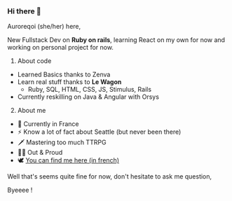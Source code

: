 ### Hi there 👋

Auroreqoi (she/her) here,
 
 New Fullstack Dev on **Ruby on rails**, learning React on my own for now and working on personal project for now.
 
 1. About code
   - Learned Basics thanks to Zenva
   - Learn real stuff thanks to **Le Wagon**
     - Ruby, SQL, HTML, CSS, JS, Stimulus, Rails
  - Currently reskilling on Java & Angular with Orsys

 2. About me
   - :baguette_bread: Currently in France
   - ⚡ Know a lot of fact about Seattle (but never been there)
   - :dagger: Mastering too much TTRPG
   - :rainbow_flag: Out & Proud
   - :dove: [ You can find me here (in french)](https://twitter.com/auroreqoi)

  Well that's seems quite fine for now, don't hesitate to ask me question,

Byeeee !
 
<!--
**auroreqoi/auroreqoi** is a ✨ _special_ ✨ repository because its `README.md` (this file) appears on your GitHub profile.

Here are some ideas to get you started:

- 🔭 I’m currently working on ...
- 🌱 I’m currently learning ...
- 👯 I’m looking to collaborate on ...
- 🤔 I’m looking for help with ...
- 💬 Ask me about ...
- 📫 How to reach me: ...
- 😄 Pronouns: ...
- ⚡ Fun fact: ...
-->
